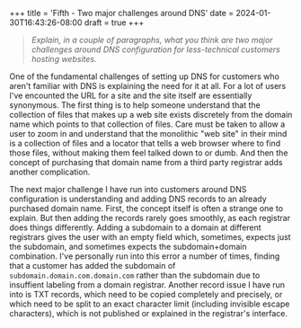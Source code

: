 +++
title = 'Fifth - Two major challenges around DNS'
date = 2024-01-30T16:43:26-08:00
draft = true
+++
> _Explain, in a couple of paragraphs, what you think are two major challenges around DNS configuration for less-technical customers hosting websites._

One of the fundamental challenges of setting up DNS for customers who aren't familiar with DNS is explaining the need for it at all. For a lot of users I've encounted the URL for a site and the site itself are essentially synonymous. The first thing is to help someone understand that the collection of files that makes up a web site exists discretely from the domain name which points to that collection of files. Care must be taken to allow a user to zoom in and understand that the monolithic "web site" in their mind is a collection of files and a locator that tells a web browser where to find those files, without making them feel talked down to or dumb. And then the concept of purchasing that domain name from a third party registrar adds another complication.

The next major challenge I have run into customers around DNS configuration is understanding and adding DNS records to an already purchased domain name. First, the concept itself is often a strange one to explain. But then adding the records rarely goes smoothly, as each registrar does things differently. Adding a subdomain to a domain at different registrars gives the user with an empty field which, sometimes, expects just the subdomain, and sometimes expects the subdomain+domain combination. I've personally run into this error a number of times, finding that a customer has added the subdomain of `subdomain.domain.com.domain.com` rather than the subdomain due to insuffient labeling from a domain registrar. Another record issue I have run into is TXT records, which need to be copied completely and precisely, or which need to be split to an exact character limit (including invisible escape characters), which is not published or explained in the registrar's interface.